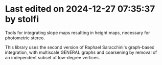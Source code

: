 # Last edited on 2024-12-27 07:35:37 by stolfi

Tools for integrating slope maps resulting in height maps,
necessary for photometric stereo.

This library uses the second version of Raphael Saracchini's graph-based
integration, with multiscale GENERAL graphs and coarsening by removal of
an independent subset of low-degree vertices.
